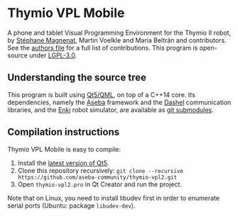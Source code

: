 # Thymio VPL Mobile

A phone and tablet Visual Programming Environment for the Thymio II robot, by [Stéphane Magnenat](http://stephane.magnenat.net), Martin Voelkle and Maria Beltrán and contributors.
See the [authors file](AUTHORS.md) for a full list of contributions.
This program is open-source under [LGPL-3.0](LICENSE.txt).

## Understanding the source tree

This program is built using [Qt5/QML](https://www.qt.io/), on top of a C++14 core.
Its dependencies, namely the [Aseba](https://github.com/aseba-community/aseba/) framework and the [Dashel](https://github.com/aseba-community/dashel) communication libraries, and the [Enki](https://github.com/enki-community/enki/) robot simulator, are available as [git submodules](https://git-scm.com/docs/git-submodule).

## Compilation instructions

Thymio VPL Mobile is easy to compile:
1. Install the [latest version of Qt5](https://www.qt.io/download-open-source/).
2. Clone this repository recursively:
   `git clone --recursive https://github.com/aseba-community/thymio-vpl2.git`
3. Open `thymio-vpl2.pro` in Qt Creator and run the project.

Note that on Linux, you need to install libudev first in order to enumerate serial ports (Ubuntu: package `libudev-dev`).
